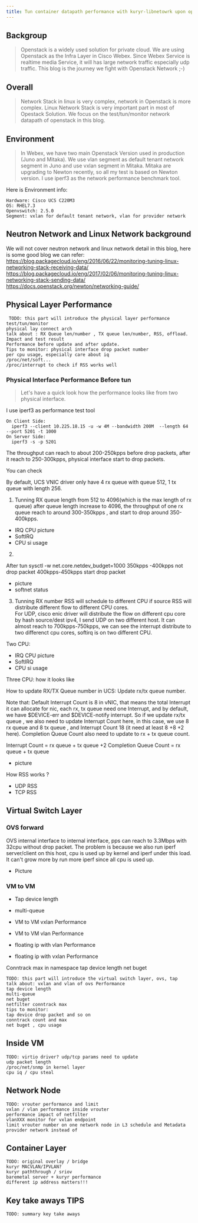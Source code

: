```yaml
---
title: Tun container datapath performance with kuryr-libnetowrk upon openstack
---
```

## Backgroup

> Openstack is a widely used solution for private cloud. We are using Openstack
as the Infra Layer in Cisco Webex. Since Webex Service is realtime media
Service, it will has large network traffic especially udp traffic. This blog
is the journey we fight with Openstack Network ;-)


## Overall

> Network Stack in linux is very complex, network in Openstack is more complex.
Linux Network Stack is very important part in most of Opestack Solution. We focus
on the test/tun/monitor network datapath of openstack in this blog.


## Environment

>In Webex, we have two main Openstack Version used in production
(Juno and Mitaka). We use vlan segment as default tenant network segment in
Juno and use vxlan segment in Mitaka. Mitaka are upgrading to Newton recently,
so all my test is based on Newton version. I use iperf3 as the network
performance benchmark tool.


Here is Environment info:
```
Hardware: Cisco UCS C220M3
OS: RHEL7.3
Openvswitch: 2.5.0
Segment: vxlan for default tenant network, vlan for provider network
```

## Neutron Network and Linux Network background

We will not cover neutron network and linux network detail in this blog, here is some good blog we can refer:
https://blog.packagecloud.io/eng/2016/06/22/monitoring-tuning-linux-networking-stack-receiving-data/
https://blog.packagecloud.io/eng/2017/02/06/monitoring-tuning-linux-networking-stack-sending-data/
https://docs.openstack.org/newton/networking-guide/



## Physical Layer Performance

```
 TODO: this part will introduce the physical layer performance test/tun/monitor
physical lay connect arch
talk about : RX Queue len/number , TX queue len/number, RSS, offload.
Impact and test result
Performance before update and after update.
Tips to monitor: physical interface drop packet number
per cpu usage, especially care about iq
/proc/net/soft...
/proc/interrupt to check if RSS works well
```

### Physical Interface Performance Before tun

> Let's have a quick look how the performance looks like from two physical interface.

I use iperf3 as performance test tool
```
On Client Side:
  iperf3 --client 10.225.18.15 -u -w 4M --bandwidth 200M  --length 64 --port 5201 -t 1000
On Server Side:
  iperf3 -s -p 5201
```

The throughput can reach to about 200-250kpps before drop packets, after it reach to 250-300kpps, physical interface start to drop packets.

You can check

By default, UCS VNIC driver only have 4 rx queue with queue 512, 1 tx queue with length 256.


1. Tunning RX queue length from 512 to 4096(which is the max length of rx queue)
after queue length increase to 4096, the throughput of one rx queue reach to around 300-350kpps , and start to drop around 350-400kpps.

+ IRQ CPU picture
+ SoftIRQ
+ CPU si usage

2.
After tun sysctl -w net.core.netdev_budget=1000
350kpps -400kpps not drop packet
400kpps-450kpps start drop packet

+ picture
+ softnet status


3. Tunning RX number
RSS will schedule to different CPU if source
RSS will distribute different flow to different CPU cores.  
For UDP, cisco enic driver will distribute the flow on different cpu core by hash source/dest ipv4, I send UDP on two different host. It can almost reach to 700kpps-750kpps, we can see the interrupt distribute to two differenct cpu cores, softirq is on two different CPU.

Two CPU:
+ IRQ CPU picture
+ SoftIRQ
+ CPU si usage

Three CPU:
how it looks like


How to update RX/TX Queue number in UCS:
Update rx/tx queue number.

Note that:
Default Interrupt Count is 8 in vNIC, that means the total Interrupt it can allocate for nic, each rx, tx queue need one Interrupt, and by default, we have $DEVICE-err and $DEVICE-notify interrupt. So if we update rx/tx queue , we also need to update Interrupt Count here, in this case, we use 8 rx queue and 8 tx queue , and Interrupt Count 18 (it need at least 8 +8 +2 here). Completion Queue Count also need to update to rx + tx queue count.


Interrupt Count = rx queue + tx queue +2
Completion Queue Count = rx queue + tx queue

+ picture

How RSS works ?

+ UDP RSS
+ TCP RSS



## Virtual Switch Layer

### OVS forward

OVS internal interface to internal interface, pps can reach to 3.3Mbps with 32cpu without drop packet.
The problem is because we also run iperf server/client on this host, cpu is used up by kernel and iperf under this load.
It can't grow more by run more iperf since all cpu is used up.

+ Picture


### VM to VM

+ Tap device length


+ multi-queue


+ VM to VM vxlan Performance

+ VM to VM vlan Performance

+ floating ip with vlan Performance

+ floating ip with vxlan Performance

Conntrack max in namespace
tap device length
net buget





```
TODO: this part will introduce the virtual switch layer, ovs, tap
talk about: vxlan and vlan of ovs Performance
tap device length
multi-queue
net buget
netfilter conntrack max
tips to monitor:
tap device drop packet and so on
conntrack count and max
net buget , cpu usage
```


## Inside VM

```
TODO: virtio driver? udp/tcp params need to update
udp packet length
/proc/net/snmp in kernel layer
cpu iq / cpu steal
```


## Network Node

```
TODO: vrouter performance and limit
vxlan / vlan performance inside vrouter
performance impact of netfilter
vlanXXX monitor for vxlan endpoint
limit vrouter number on one network node in L3 schedule and Metadata
provider network instead of
```


## Container Layer

```
TODO: original overlay / bridge
kuryr MACVLAN/IPVLAN?
kuryr paththrough / sriov
baremetal server + kuryr performance
different ip address matters!!!
```


## Key take aways TIPS

```
TODO: summary key take aways
```
